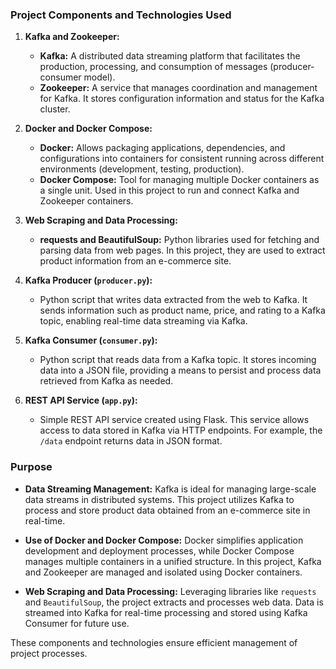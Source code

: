 ### Project Components and Technologies Used

1. **Kafka and Zookeeper:**
   - **Kafka:** A distributed data streaming platform that facilitates the production, processing, and consumption of messages (producer-consumer model).
   - **Zookeeper:** A service that manages coordination and management for Kafka. It stores configuration information and status for the Kafka cluster.

2. **Docker and Docker Compose:**
   - **Docker:** Allows packaging applications, dependencies, and configurations into containers for consistent running across different environments (development, testing, production).
   - **Docker Compose:** Tool for managing multiple Docker containers as a single unit. Used in this project to run and connect Kafka and Zookeeper containers.

3. **Web Scraping and Data Processing:**
   - **requests and BeautifulSoup:** Python libraries used for fetching and parsing data from web pages. In this project, they are used to extract product information from an e-commerce site.

4. **Kafka Producer (`producer.py`):**
   - Python script that writes data extracted from the web to Kafka. It sends information such as product name, price, and rating to a Kafka topic, enabling real-time data streaming via Kafka.

5. **Kafka Consumer (`consumer.py`):**
   - Python script that reads data from a Kafka topic. It stores incoming data into a JSON file, providing a means to persist and process data retrieved from Kafka as needed.

6. **REST API Service (`app.py`):**
   - Simple REST API service created using Flask. This service allows access to data stored in Kafka via HTTP endpoints. For example, the `/data` endpoint returns data in JSON format.

### Purpose

- **Data Streaming Management:** Kafka is ideal for managing large-scale data streams in distributed systems. This project utilizes Kafka to process and store product data obtained from an e-commerce site in real-time.

- **Use of Docker and Docker Compose:** Docker simplifies application development and deployment processes, while Docker Compose manages multiple containers in a unified structure. In this project, Kafka and Zookeeper are managed and isolated using Docker containers.

- **Web Scraping and Data Processing:** Leveraging libraries like `requests` and `BeautifulSoup`, the project extracts and processes web data. Data is streamed into Kafka for real-time processing and stored using Kafka Consumer for future use.

These components and technologies ensure efficient management of project processes. 